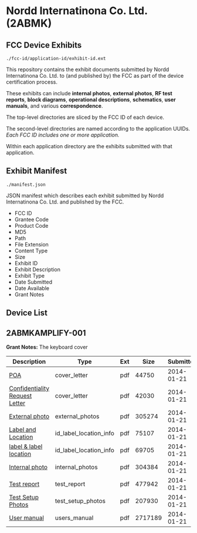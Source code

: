 # Nordd Internatinona Co. Ltd. (2ABMK)
## FCC Device Exhibits

```
./fcc-id/application-id/exhibit-id.ext
```

This repository contains the exhibit documents submitted by Nordd Internatinona Co. Ltd. to (and published by) the FCC as part of the device certification process.

These exhibits can include **internal photos**, **external photos**, **RF test reports**, **block diagrams**, **operational descriptions**, **schematics**, **user manuals**, and various **correspondence**.

The top-level directories are sliced by the FCC ID of each device.

The second-level directories are named according to the application UUIDs. *Each FCC ID includes one or more application.*

Within each application directory are the exhibits submitted with that application. 

## Exhibit Manifest

```
./manifest.json
```

JSON manifest which describes each exhibit submitted by Nordd Internatinona Co. Ltd. and published by the FCC.

- FCC ID
- Grantee Code
- Product Code
- MD5
- Path
- File Extension
- Content Type
- Size
- Exhibit ID
- Exhibit Description
- Exhibit Type
- Date Submitted
- Date Available
- Grant Notes

## Device List
## 2ABMKAMPLIFY-001
**Grant Notes:** The keyboard cover

| Description | Type | Ext | Size | Submitted | Available |
| ----------- | ---- | --- | ---- | --------- | --------- |
| [POA](2ABMKAMPLIFY-001/8deee48e451210dec72d84726528c18c/2171333.pdf) | cover_letter | pdf | 44750 | 2014-01-21 | 2014-01-21 |
| [Confidentiality Request Letter](2ABMKAMPLIFY-001/8deee48e451210dec72d84726528c18c/2171334.pdf) | cover_letter | pdf | 42030 | 2014-01-21 | 2014-01-21 |
| [External photo](2ABMKAMPLIFY-001/8deee48e451210dec72d84726528c18c/2171340.pdf) | external_photos | pdf | 305274 | 2014-01-21 | 2014-01-21 |
| [Label and Location](2ABMKAMPLIFY-001/8deee48e451210dec72d84726528c18c/2171341.pdf) | id_label_location_info | pdf | 75107 | 2014-01-21 | 2014-01-21 |
| [label & label location](2ABMKAMPLIFY-001/8deee48e451210dec72d84726528c18c/2171342.pdf) | id_label_location_info | pdf | 69705 | 2014-01-21 | 2014-01-21 |
| [Internal photo](2ABMKAMPLIFY-001/8deee48e451210dec72d84726528c18c/2171371.pdf) | internal_photos | pdf | 304384 | 2014-01-21 | 2014-01-21 |
| [Test report](2ABMKAMPLIFY-001/8deee48e451210dec72d84726528c18c/2171338.pdf) | test_report | pdf | 477942 | 2014-01-21 | 2014-01-21 |
| [Test Setup Photos](2ABMKAMPLIFY-001/8deee48e451210dec72d84726528c18c/2171339.pdf) | test_setup_photos | pdf | 207930 | 2014-01-21 | 2014-01-21 |
| [User manual](2ABMKAMPLIFY-001/8deee48e451210dec72d84726528c18c/2171343.pdf) | users_manual | pdf | 2717189 | 2014-01-21 | 2014-01-21 |
